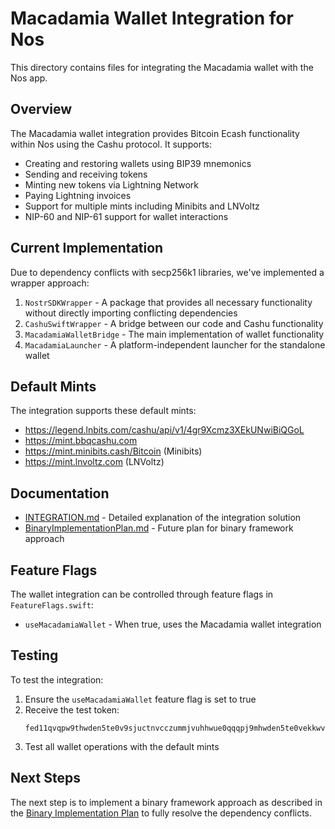 # Macadamia Wallet Integration for Nos

This directory contains files for integrating the Macadamia wallet with the Nos app.

## Overview

The Macadamia wallet integration provides Bitcoin Ecash functionality within Nos using the Cashu protocol. It supports:

- Creating and restoring wallets using BIP39 mnemonics
- Sending and receiving tokens
- Minting new tokens via Lightning Network
- Paying Lightning invoices
- Support for multiple mints including Minibits and LNVoltz
- NIP-60 and NIP-61 support for wallet interactions

## Current Implementation

Due to dependency conflicts with secp256k1 libraries, we've implemented a wrapper approach:

1. `NostrSDKWrapper` - A package that provides all necessary functionality without directly importing conflicting dependencies
2. `CashuSwiftWrapper` - A bridge between our code and Cashu functionality
3. `MacadamiaWalletBridge` - The main implementation of wallet functionality
4. `MacadamiaLauncher` - A platform-independent launcher for the standalone wallet

## Default Mints

The integration supports these default mints:
- https://legend.lnbits.com/cashu/api/v1/4gr9Xcmz3XEkUNwiBiQGoL
- https://mint.bbqcashu.com
- https://mint.minibits.cash/Bitcoin (Minibits)
- https://mint.lnvoltz.com (LNVoltz)

## Documentation

- [INTEGRATION.md](./INTEGRATION.md) - Detailed explanation of the integration solution
- [BinaryImplementationPlan.md](./BinaryImplementationPlan.md) - Future plan for binary framework approach

## Feature Flags

The wallet integration can be controlled through feature flags in `FeatureFlags.swift`:
- `useMacadamiaWallet` - When true, uses the Macadamia wallet integration

## Testing

To test the integration:

1. Ensure the `useMacadamiaWallet` feature flag is set to true
2. Receive the test token:
   ```
   fed11qvqpw9thwden5te0v9sjuctnvcczummjvuhhwue0qqqpj9mhwden5te0vekkwvfwv3cxcetz9e5kutmhwvhszqfqax36q0annypfxsxqarfecykxk7tk3ynwq2yxphr8qx46hr9cvn0qmctpcm
   ```
3. Test all wallet operations with the default mints

## Next Steps

The next step is to implement a binary framework approach as described in the [Binary Implementation Plan](./BinaryImplementationPlan.md) to fully resolve the dependency conflicts.